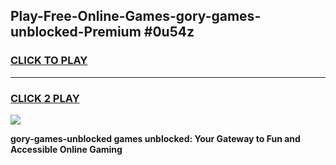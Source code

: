 
## Play-Free-Online-Games-gory-games-unblocked-Premium #0u54z
<h3>
<a href="https://premium.freeplayer.one?title=gory-games-unblocked&ref=8M">CLICK TO PLAY</a></h3>
<hr>

<h3>
<a href="https://premium.freeplayer.one?title=gory-games-unblocked&ref=8M">CLICK 2 PLAY</a>
  
</h3>

<a href="https://premium.freeplayer.one?title=gory-games-unblocked&ref=8M"><img src="https://clearcache.store/games.png"></a>


**gory-games-unblocked games unblocked: Your Gateway to Fun and Accessible Online Gaming**
